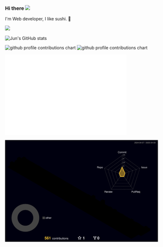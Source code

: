 ### Hi there <img src="https://media.giphy.com/media/hvRJCLFzcasrR4ia7z/giphy.gif" width="25">

I'm Web developer, I like sushi. :sushi:

![](https://komarev.com/ghpvc/?username=RairuDev)

<!--
![Anurag's GitHub stats](https://github-readme-stats.vercel.app/api?username=RairuDev&show_icons=true&theme=dracula)
-->

<!-- [![](https://raw.githubusercontent.com/RairuDev/RairuDev/main/profile-summary-card-profile-summary-card-output/nord_bright/0-profile-details.svg)](https://github.com/vn7n24fzkq/github-profile-summary-cards)
[![](https://raw.githubusercontent.com/RairuDev/RairuDev/main/profile-summary-card-profile-summary-card-output/nord_bright/1-repos-per-language.svg)](https://github.com/vn7n24fzkq/github-profile-summary-cards)
[![](https://raw.githubusercontent.com/RairuDev/RairuDev/main/profile-summary-card-profile-summary-card-output/nord_bright/2-most-commit-language.svg)](https://github.com/vn7n24fzkq/github-profile-summary-cards)
[![](https://raw.githubusercontent.com/RairuDev/RairuDev/main/profile-summary-card-profile-summary-card-output/nord_bright/3-stats.svg)](https://github.com/vn7n24fzkq/github-profile-summary-cards)
![](https://raw.githubusercontent.com/RairuDev/RairuDev/main/profile-summary-card-profile-summary-card-output/nord_bright/4-productive-time.svg) -->
<!--Github Stats-->
<!-- :trophy: Github Stats -->
![Jun's GitHub stats](https://bad-apple-github-readme.vercel.app/api?show_bg=1&username=RairuDev)

<!--Github trophy-->
<!-- [![trophy](https://github-profile-trophy.vercel.app/?username=RairuDev)](https://github.com/RairuDev/github-profile-trophy) -->

<!-- <img src="https://github-readme-stats.vercel.app/api/top-langs?username=RairuDev&show_icons=true&locale=en&layout=compact&theme=chartreuse-dark" alt="ovi" /></p>

<img src="https://github-readme-stats.vercel.app/api?username=RairuDev&show_icons=true&locale=en&theme=chartreuse-dark" alt="ovi" width="410" /></p>


<img src="https://github-profile-trophy.vercel.app/?username=RairuDev&theme=juicyfresh&no-bg=true" /> -->


<p align="left">
  <picture>
    <source media="(prefers-color-scheme: dark)" srcset="profile-summary-card-output/metrics.base.svg" width="400" />
    <source media="(prefers-color-scheme: light)" srcset="profile-summary-card-output/metrics.base.svg" width="400" />
    <img alt="github profile contributions chart" src="https://raw.githubusercontent.com/RairuDev/RairuDev/profile-summary-card-output-3d-contrib/day.svg" />
  </picture>
  <picture>
   	<source media="(prefers-color-scheme: dark)" srcset="profile-summary-card-output/details.svg" width="400" />
    <source media="(prefers-color-scheme: light)" srcset="profile-summary-card-output/details.svg" width="400" />
    <img alt="github profile contributions chart" src="https://raw.githubusercontent.com/RairuDev/RairuDev/profile-summary-card-output-3d-contrib/day.svg" />
  </picture>
</p>

<p align="left" >
	<picture>
    <source media="(prefers-color-scheme: dark)" srcset="profile-summary-card-output/metrics.plugin.habits.svg" width="400" />
    <source media="(prefers-color-scheme: light)" srcset="profile-summary-card-output/metrics.plugin.habits.svg" width="400" />
    <img alt="github profile contributions chart" src="profile-summary-card-output/metrics.plugin.habits.svg" width="400" />
	</picture>
</p>

<p align="left" >
  <picture>
    <source media="(prefers-color-scheme: dark)" srcset="profile-3d-contrib/profile-night-rainbow.svg" width="700" />
    <source media="(prefers-color-scheme: light)" srcset="profile-3d-contrib/profile-night-rainbow.svg" width="700" />
    <img alt="github profile contributions chart" src="profile-3d-contrib/profile-night-rainbow.svg" width="700" />
  </picture>
</p>

